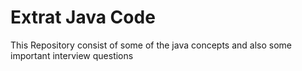 # Extrat Java Code
This Repository consist of some of the java concepts and also some important interview questions
